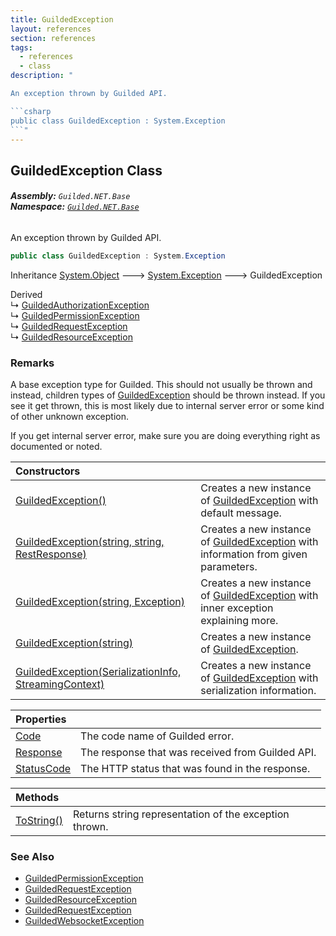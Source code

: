 ```yaml
---
title: GuildedException
layout: references
section: references
tags:
  - references
  - class
description: "

An exception thrown by Guilded API.

```csharp
public class GuildedException : System.Exception
```"
---
```


## GuildedException Class
###### **Assembly:** `Guilded.NET.Base`<br/>**Namespace:** [`Guilded.NET.Base`](Guilded.NET.Base 'Guilded.NET.Base')

An exception thrown by Guilded API.

```csharp
public class GuildedException : System.Exception
```

Inheritance [System.Object](https://docs.microsoft.com/en-us/dotnet/api/System.Object 'System.Object') &#129106; [System.Exception](https://docs.microsoft.com/en-us/dotnet/api/System.Exception 'System.Exception') &#129106; GuildedException

Derived  
&#8627; [GuildedAuthorizationException](GuildedAuthorizationException 'Guilded.NET.Base.GuildedAuthorizationException')  
&#8627; [GuildedPermissionException](GuildedPermissionException 'Guilded.NET.Base.GuildedPermissionException')  
&#8627; [GuildedRequestException](GuildedRequestException 'Guilded.NET.Base.GuildedRequestException')  
&#8627; [GuildedResourceException](GuildedResourceException 'Guilded.NET.Base.GuildedResourceException')

### Remarks
  
A base exception type for Guilded. This should not usually be thrown and instead, children types of [GuildedException](GuildedException 'Guilded.NET.Base.GuildedException') should be thrown instead. If you see it get thrown, this is most likely due to internal server error or some kind of other unknown exception.  
  
If you get internal server error, make sure you are doing everything right as documented or noted.

| Constructors | |
| :--- | :--- |
| [GuildedException()](GuildedException.GuildedException() 'Guilded.NET.Base.GuildedException.GuildedException()') | Creates a new instance of [GuildedException](GuildedException 'Guilded.NET.Base.GuildedException') with default message. |
| [GuildedException(string, string, RestResponse)](GuildedException.GuildedException(string,string,RestResponse) 'Guilded.NET.Base.GuildedException.GuildedException(string, string, RestSharp.RestResponse)') | Creates a new instance of [GuildedException](GuildedException 'Guilded.NET.Base.GuildedException') with information from given parameters. |
| [GuildedException(string, Exception)](GuildedException.GuildedException(string,Exception) 'Guilded.NET.Base.GuildedException.GuildedException(string, System.Exception)') | Creates a new instance of [GuildedException](GuildedException 'Guilded.NET.Base.GuildedException') with inner exception explaining more. |
| [GuildedException(string)](GuildedException.GuildedException(string) 'Guilded.NET.Base.GuildedException.GuildedException(string)') | Creates a new instance of [GuildedException](GuildedException 'Guilded.NET.Base.GuildedException'). |
| [GuildedException(SerializationInfo, StreamingContext)](GuildedException.GuildedException(SerializationInfo,StreamingContext) 'Guilded.NET.Base.GuildedException.GuildedException(System.Runtime.Serialization.SerializationInfo, System.Runtime.Serialization.StreamingContext)') | Creates a new instance of [GuildedException](GuildedException 'Guilded.NET.Base.GuildedException') with serialization information. |

| Properties | |
| :--- | :--- |
| [Code](GuildedException.Code 'Guilded.NET.Base.GuildedException.Code') | The code name of Guilded error. |
| [Response](GuildedException.Response 'Guilded.NET.Base.GuildedException.Response') | The response that was received from Guilded API. |
| [StatusCode](GuildedException.StatusCode 'Guilded.NET.Base.GuildedException.StatusCode') | The HTTP status that was found in the response. |

| Methods | |
| :--- | :--- |
| [ToString()](GuildedException.ToString() 'Guilded.NET.Base.GuildedException.ToString()') | Returns string representation of the exception thrown. |

### See Also
- [GuildedPermissionException](GuildedPermissionException 'Guilded.NET.Base.GuildedPermissionException')
- [GuildedRequestException](GuildedRequestException 'Guilded.NET.Base.GuildedRequestException')
- [GuildedResourceException](GuildedResourceException 'Guilded.NET.Base.GuildedResourceException')
- [GuildedRequestException](GuildedRequestException 'Guilded.NET.Base.GuildedRequestException')
- [GuildedWebsocketException](GuildedWebsocketException 'Guilded.NET.Base.GuildedWebsocketException')